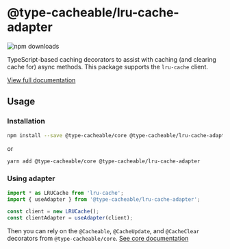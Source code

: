 # @type-cacheable/lru-cache-adapter

![npm downloads](https://img.shields.io/npm/dm/@type-cacheable/lru-cache-adapter)

TypeScript-based caching decorators to assist with caching (and clearing cache for) async methods. This package supports the `lru-cache` client.

[View full documentation](https://github.com/joshuaslate/type-cacheable)

## Usage

### Installation

```bash
npm install --save @type-cacheable/core @type-cacheable/lru-cache-adapter
```

or

```bash
yarn add @type-cacheable/core @type-cacheable/lru-cache-adapter
```

### Using adapter

```ts
import * as LRUCache from 'lru-cache';
import { useAdapter } from '@type-cacheable/lru-cache-adapter';

const client = new LRUCache();
const clientAdapter = useAdapter(client);
```

Then you can rely on the `@Cacheable`, `@CacheUpdate`, and `@CacheClear` decorators from `@type-cacheable/core`. [See core documentation](https://github.com/joshuaslate/type-cacheable/tree/main/packages/core)
